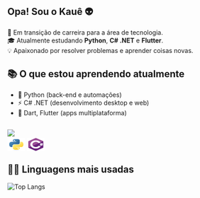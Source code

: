 ## Opa! Sou o Kauê 👽

🚀 Em transição de carreira para a área de tecnologia.  
🎓 Atualmente estudando **Python**, **C# .NET** e **Flutter**.  
💡 Apaixonado por resolver problemas e aprender coisas novas. 

## 📚 O que estou aprendendo atualmente
- 🐍 Python (back-end e automações)
- ⚡ C# .NET (desenvolvimento desktop e web)
- 📱 Dart, Flutter (apps multiplataforma)



##

<div>
  <img hieght="180em" src="https://github-readme-stats.vercel.app/api?username=kabrants&theme=dark&show_icons=true"/>
  
</div>

<div>
  <img align="center" alt="Rafa-Python" height="30" width="40" src="https://raw.githubusercontent.com/devicons/devicon/master/icons/python/python-original.svg">
  <img align="center" alt="Rafa-Csharp" height="30" width="40" src="https://raw.githubusercontent.com/devicons/devicon/master/icons/csharp/csharp-original.svg">
</div>

## 🧑‍💻 Linguagens mais usadas
![Top Langs](https://github-readme-stats.vercel.app/api/top-langs/?username=kabrants&layout=compact&theme=dracula)

##
